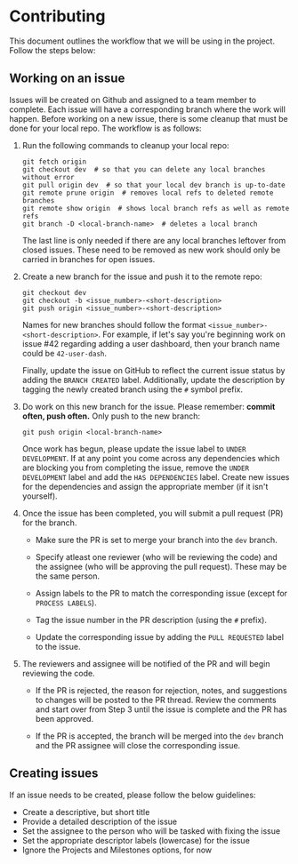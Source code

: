 # Contributing
This document outlines the workflow that we will be using in the project. Follow
the steps below:

## Working on an issue
Issues will be created on Github and assigned to a team member to complete. Each
issue will have a corresponding branch where the work will happen. Before
working on a new issue, there is some cleanup that must be done for your local
repo. The workflow is as follows:

1.  Run the following commands to cleanup your local repo:
    
    ```shell script
    git fetch origin
    git checkout dev  # so that you can delete any local branches without error
    git pull origin dev  # so that your local dev branch is up-to-date
    git remote prune origin  # removes local refs to deleted remote branches
    git remote show origin  # shows local branch refs as well as remote refs
    git branch -D <local-branch-name>  # deletes a local branch
    ```
    
    The last line is only needed if there are any local branches leftover from
    closed issues. These need to be removed as new work should only be carried
    in branches for open issues.
    
2.  Create a new branch for the issue and push it to the remote repo:
    
    ```shell script
    git checkout dev
    git checkout -b <issue_number>-<short-description>
    git push origin <issue_number>-<short-description>
    ```
    
    Names for new branches should follow the format
    `<issue_number>-<short-description>`. For example, if let's say you're
    beginning work on issue #42 regarding adding a user dashboard, then your
    branch name could be `42-user-dash`.
    
    Finally, update the issue on GitHub to reflect the current issue status by
    adding the `BRANCH CREATED` label. Additionally, update the description by
    tagging the newly created branch using the `#` symbol prefix.
    
3.  Do work on this new branch for the issue. Please remember: __commit often,
    push often.__ Only push to the new branch:
    
    ```shell script
    git push origin <local-branch-name>
    ``` 
    
    Once work has begun, please update the issue label to `UNDER DEVELOPMENT`.
    If at any point you come across any dependencies which are blocking you from
    completing the issue, remove the `UNDER DEVELOPMENT` label and add the
    `HAS DEPENDENCIES` label. Create new issues for the dependencies and assign
    the appropriate member (if it isn't yourself).
    
4.  Once the issue has been completed, you will submit a pull request (PR) for
    the branch.
    
    - Make sure the PR is set to merge your branch into the `dev`
      branch.
    
    - Specify atleast one reviewer (who will be reviewing the code) and the
      assignee (who will be approving the pull request). These may be the same
      person.
    
    - Assign labels to the PR to match the corresponding issue (except for
      `PROCESS LABELS`).
    
    - Tag the issue number in the PR description (using the `#` prefix).
    
    - Update the corresponding issue by adding the `PULL REQUESTED` label to the
      issue.
    
5.  The reviewers and assignee will be notified of the PR and will begin
    reviewing the code.
    
    - If the PR is rejected, the reason for rejection, notes, and suggestions to
      changes will be posted to the PR thread. Review the comments and start
      over from Step 3 until the issue is complete and the PR has been approved.
    
    - If the PR is accepted, the branch will be merged into the `dev` branch and
      the PR assignee will close the corresponding issue.
      
## Creating issues
If an issue needs to be created, please follow the below guidelines:

- Create a descriptive, but short title
- Provide a detailed description of the issue
- Set the assignee to the person who will be tasked with fixing the issue
- Set the appropriate descriptor labels (lowercase) for the issue
- Ignore the Projects and Milestones options, for now
